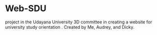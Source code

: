 # Web-SDU
project in the Udayana University 3D committee in creating a website for university study orientation . Created by Me, Audrey, and Dicky.
